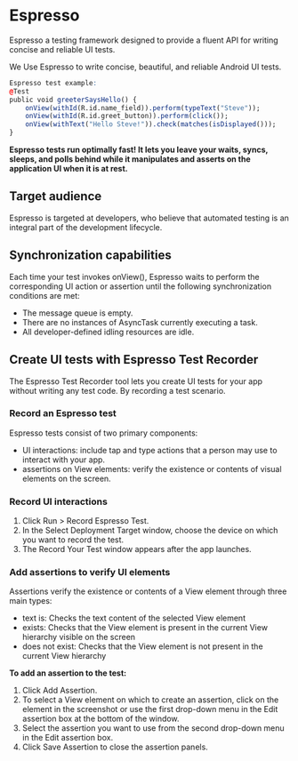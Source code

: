 # Espresso

Espresso a testing framework designed to provide a fluent API for writing concise and reliable UI tests. 

We Use Espresso to write concise, beautiful, and reliable Android UI tests.
```R
Espresso test example:
@Test
public void greeterSaysHello() {
    onView(withId(R.id.name_field)).perform(typeText("Steve"));
    onView(withId(R.id.greet_button)).perform(click());
    onView(withText("Hello Steve!")).check(matches(isDisplayed()));
}
```

**Espresso tests run optimally fast! It lets you leave your waits, syncs, sleeps, and polls behind while it manipulates and asserts on the application UI when it is at rest.**

## Target audience

Espresso is targeted at developers, who believe that automated testing is an integral part of the development lifecycle.

## Synchronization capabilities

Each time your test invokes onView(), Espresso waits to perform the corresponding UI action or assertion until the following synchronization conditions are met:

* The message queue is empty.
* There are no instances of AsyncTask currently executing a task.
* All developer-defined idling resources are idle.

## Create UI tests with Espresso Test Recorder 

The Espresso Test Recorder tool lets you create UI tests for your app without writing any test code. By recording a test scenario.

### Record an Espresso test

Espresso tests consist of two primary components:

* UI interactions: include tap and type actions that a person may use to interact with your app.
* assertions on View elements: verify the existence or contents of visual elements on the screen.

### Record UI interactions

1. Click Run > Record Espresso Test.
2. In the Select Deployment Target window, choose the device on which you want to record the test. 
3. The Record Your Test window appears after the app launches.

### Add assertions to verify UI elements

Assertions verify the existence or contents of a View element through three main types:

* text is: Checks the text content of the selected View element
* exists: Checks that the View element is present in the current View hierarchy visible on the screen
* does not exist: Checks that the View element is not present in the current View hierarchy

**To add an assertion to the test:**

1. Click Add Assertion.
2. To select a View element on which to create an assertion, click on the element in the screenshot or use the first drop-down menu in the Edit assertion box at the bottom of the window.
3. Select the assertion you want to use from the second drop-down menu in the Edit assertion box.
4. Click Save Assertion to close the assertion panels.

